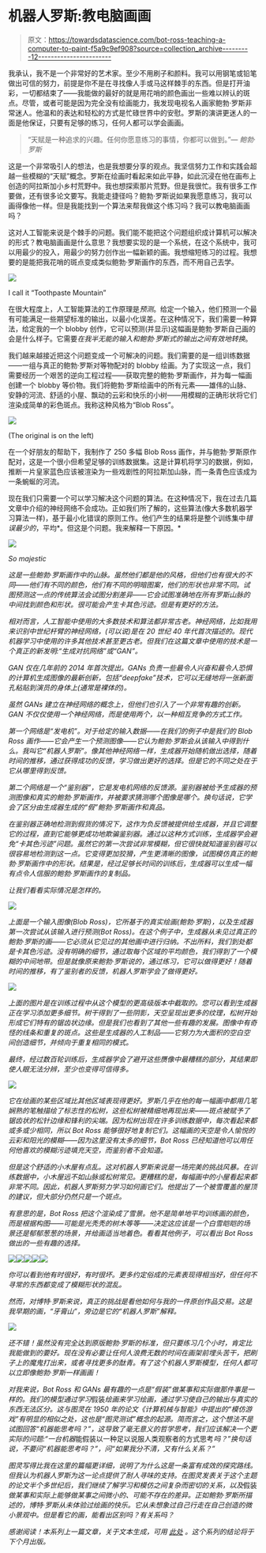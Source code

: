 # 机器人罗斯:教电脑画画

> 原文：<https://towardsdatascience.com/bot-ross-teaching-a-computer-to-paint-f5a9c9ef908?source=collection_archive---------12----------------------->

我承认，我不是一个非常好的艺术家。至少不用刷子和颜料。我可以用钢笔或铅笔做出可信的努力，前提是你不是在寻找像人手或马这样棘手的东西。但是打开油彩，一切都结束了——我能做的最好的就是用花哨的颜色画出一些难以辨认的斑点。尽管，或者可能是因为完全没有绘画能力，我发现电视名人画家鲍勃·罗斯非常迷人。他温和的表达和轻松的方式是忙碌世界中的安慰。罗斯的演讲更迷人的一面是他保证，只要有足够的练习，任何人都可以学会画画。

> “天赋是一种追求的兴趣。任何你愿意练习的事情，你都可以做到。”— *鲍勃·罗斯*

这是一个非常吸引人的想法，也是我想要分享的观点。我坚信努力工作和实践会超越一些模糊的“天赋”概念。罗斯在绘画时看起来如此平静，如此沉浸在他在画布上创造的阿拉斯加小乡村荒野中。我也想探索那片荒野。但是我很忙。我有很多工作要做，还有很多论文要写。我能走捷径吗？鲍勃·罗斯说如果我愿意练习，我可以画得像他一样。但是我能找到一个算法来帮我做这个练习吗？我可以教电脑画画吗？

这对人工智能来说是个棘手的问题。我们能不能把这个问题组织成计算机可以解决的形式？教电脑画画是什么意思？我想要实现的是一个系统，在这个系统中，我可以用最少的投入，用最少的努力创作出一幅新颖的画。我想缩短练习的过程。我想要的是能把我花哨的斑点变成类似鲍勃·罗斯画作的东西，而不用自己去学。

![](img/4871c37951577b12f4a8c16dc33cc494.png)

I call it “Toothpaste Mountain”

在很大程度上，人工智能算法的工作原理是*预测*。给定一个输入，他们预测一个最有可能满足一些期望标准的输出，以最小化误差。在这种情况下，我们需要一种算法，给定我的一个 blobby 创作，它可以预测(并显示)这幅画是鲍勃·罗斯自己画的会是什么样子。它需要*在我半无能的输入和鲍勃·罗斯式的输出之间有效地转换*。

我们越来越接近把这个问题变成一个可解决的问题。我们需要的是一组训练数据——一组与真正的鲍勃·罗斯对等物配对的 blobby 绘画。为了实现这一点，我们需要经历一个艰苦的逆向工程过程——获取完整的鲍勃·罗斯画作，并为每一幅画创建一个 blobby 等价物。我们将鲍勃·罗斯绘画中的所有元素——雄伟的山脉、安静的河流、舒适的小屋、飘动的云彩和快乐的小树——用模糊的正确形状将它们渲染成简单的彩色斑点。我称这种风格为“Blob Ross”。

![](img/6b44ffa65e6d69cfd1d032f764fb2624.png)

(The original is on the left)

在一个好朋友的帮助下，我制作了 250 多幅 Blob Ross 画作，并与鲍勃·罗斯原作配对，这是一个很小但希望足够的训练数据集。这是计算机将学习的数据，例如，推断一片皇家蓝色应该被渲染为一些戏剧性的阿拉斯加山脉，而一条青色应该成为一条蜿蜒的河流。

现在我们只需要一个可以学习解决这个问题的算法。在这种情况下，我在过去几篇文章中介绍的神经网络不会成功。正如我们所了解的，这些算法(像大多数机器学习算法一样)，基于最小化错误的原则工作。他们产生的结果将是整个训练集中*错误最少的*，平均*。但这是个问题。我来解释一下原因。*

*![](img/d1593835e1045020cfbac5d2fbc341ad.png)*

*So majestic*

*这是一些鲍勃·罗斯画作中的山脉。虽然他们都是他的风格，但他们也有很大的不同——他们有不同的颜色，他们有不同的明暗图案，他们的形状也非常不同。试图预测这一点的传统算法会试图分割差异——它会试图准确地在所有罗斯山脉的中间找到颜色和形状。很可能会产生卡其色污迹。但是有更好的方法。*

*相对而言，人工智能中使用的大多数技术和算法都非常古老。神经网络，比如我用来识别中世纪杆臂的神经网络，(可以说)是在 20 世纪 40 年代首次描述的。现代机器学习中使用的许多其他技术甚至更古老。但我们在这篇文章中使用的技术是一个真正的新发明:“生成对抗网络”或“GAN”。*

*GAN 仅在几年前的 2014 年首次提出。GANs 负责一些最令人兴奋和最令人恐惧的计算机生成图像的最新创新，包括“deepfake”技术，它可以无缝地将一张新面孔粘贴到演员的身体上(通常是裸体的)。*

*虽然 GANs 建立在神经网络的概念上，但他们也引入了一个非常有趣的创新。GAN 不仅仅使用一个神经网络，而是使用两个，以一种相互竞争的方式工作。*

*第一个网络是“发电机”。对于给定的输入数据——在我们的例子中是我们的 Blob Ross 画作——它会产生一个预测图像——它认为鲍勃·罗斯会从该输入中得到什么。我叫它“机器人罗斯”。像其他神经网络一样，生成器开始随机做出选择，随着时间的推移，通过获得成功的反馈，学习做出更好的选择。但是它的不同之处在于它从哪里得到反馈。*

*第二个网络是一个“鉴别器”，它是发电机网络的反馈源。鉴别器被给予生成器的预测图像和真实的鲍勃·罗斯画作，并被要求猜测哪个图像是哪个。换句话说，它学会了区分由生成器生成的“假”鲍勃·罗斯画作和真品。*

*在鉴别器正确地检测到假货的情况下，这作为负反馈被提供给生成器，并且它调整它的过程，直到它能够更成功地欺骗鉴别器。通过以这种方式训练，生成器学会避免“卡其色污迹”问题。虽然它的第一次尝试非常模糊，但它很快就知道鉴别器可以很容易地检测到这一点。它变得更加狡猾，产生更清晰的图像，试图模仿真正的鲍勃·罗斯画作中的形状。结果是，经过足够长时间的训练后，生成器可以生成一幅有点令人信服的鲍勃·罗斯画作的复制品。*

*让我们看看实际情况是怎样的。*

*![](img/56c99d846ce0b1bbc8b59384dc5a801e.png)*

*上面是一个输入图像(Blob Ross)，它所基于的真实绘画(鲍勃·罗斯)，以及生成器第一次尝试从该输入进行预测(Bot Ross)。在这个例子中，生成器从未见过真正的鲍勃·罗斯的画——它必须从它见过的其他画中进行归纳。不出所料，我们到处都是卡其色污迹。没有明确的细节，通过取每个区域的平均颜色，我们得到了一个模糊的中间地带。但是就像原来鲍勃·罗斯说的，通过练习，它可以做得更好！随着时间的推移，有了鉴别者的反馈，机器人罗斯学会了做得更好。*

*![](img/e23e86a3a862e05893f83fe06735b344.png)*

*上面的图片是在训练过程中从这个模型的更高级版本中截取的。您可以看到生成器正在学习添加更多细节。树干得到了一些阴影，天空呈现出更多的纹理，松树开始形成它们特有的锯齿状边缘。但是我们也看到了其他一些有趣的发展。图像中有奇怪的线条和重复的斑点。这些是生成器的人工制品——它努力为大面积的空白空间创造细节，并倾向于重复相同的模式。*

*最终，经过数百轮训练后，生成器学会了避开这些赝像中最糟糕的部分，其结果即使人眼无法分辨，至少也变得可信得多。*

*![](img/bd4b64a0cdf36afdad5e191fa4846b1c.png)*

*它在绘画的某些区域比其他区域表现得更好。罗斯几乎在他的每一幅画中都用几笔娴熟的笔触描绘了标志性的松树，这些松树被精细地再现出来——斑点被赋予了锯齿状的松针边缘和锋利的尖端。因为松树出现在许多训练数据中，每次看起来都或多或少相同，所以 Bot Ross 能够很好地复制它们。这幅画的天空是令人愉悦的云彩和阳光的模糊——因为这里没有太多的细节，Bot Ross 已经知道他可以用任何他喜欢的模糊污迹填充天空，而鉴别者不会知道。*

*但是这个舒适的小木屋有点乱。这对机器人罗斯来说是一场完美的挑战风暴。在训练数据中，小木屋远不如山脉或松树常见。更糟糕的是，每幅画中的小屋看起来都非常不同。因此，机器人罗斯努力学习如何画它们。他提出了一个被雪覆盖的屋顶的建议，但大部分仍然只是一个斑点。*

*有意思的是，Bot Ross 把这个渲染成了雪景。他不是简单地平均训练画的颜色，而是根据构图——可能是光秃秃的树木等等——决定这应该是一个白雪皑皑的场景还是郁郁葱葱的场景，并给画适当地着色。看看其他例子，可以看出 Bot Ross 做出的一些有趣的选择。*

*![](img/acc995b3d1c0247856423ce1dc9794ab.png)**![](img/1525cba955a8b13afe2ca68ff483c7ba.png)**![](img/3234eab6ef9c6ba89406ea06577ebee4.png)**![](img/448dc06266043ce5f55d1797908e644f.png)**![](img/461e467f2b04ae6af74d3767ef882761.png)*

*你可以看到他有时很好，有时很坏。更多约定俗成的元素表现得相当好，但任何不寻常的东西都变成了模糊形状的混乱。*

*然而，对博特·罗斯来说，真正的挑战是看他如何与我的一件原创作品交易。这是我早期的画，“牙膏山”，旁边是它的“机器人罗斯”解释。*

*![](img/c3543aa0d066e073e4dc785d937d49ac.png)*

*还不错！虽然没有完全达到原版鲍勃·罗斯的标准，但只要练习几个小时，肯定比我能做到的要好。现在没有必要让任何人浪费无数的时间在画架前埋头苦干，把刷子上的魔鬼打出来，或者寻找更多的酞青。有了这个机器人罗斯模型，任何人都可以立即像鲍勃·罗斯一样画画！*

*对我来说，Bot Ross 和 GANs 最有趣的一点是“假装”做某事和实际做那件事是一样的。我们的模型通过学习*假装*绘画来学习绘画，通过学习使自己的输出与真实的东西无法区分。这与图灵在 1950 年的论文《计算机械与智能》中提出的“模仿游戏”有明显的相似之处，这也是“图灵测试”概念的起源。简而言之，这个想法不是试图回答“机器能思考吗？”，这导致了毫无意义的哲学思考，我们应该解决一个更实际的问题:“一台机器*能假装以一种足以说服人类观察者的方式思考*吗？”换句话说，不要问“机器能思考吗？”，问“如果我分不清，又有什么关系？”*

*图灵写得比我在这里的篇幅更详细，说明了为什么这是一条富有成效的探究路线。但我认为机器人罗斯为这一论点提供了耐人寻味的支持。在图灵发表关于这个主题的论文半个多世纪后，我们继续了解学习和模仿之间复杂而密切的关系，以及*假装*做某事和实际上能够做某事之间微小的、可能不存在的差异。正如鲍勃·罗斯所描述的，博特·罗斯从未体验过绘画的快乐。它从未想象过自己行走在自己创造的微小景观中。但是看它的画，能看出区别吗？有关系吗？*

**感谢阅读！本系列上一篇文章，关于文本生成，可用* [*此处*](/i-fed-a-bot-eight-hundred-burgers-and-this-is-what-it-threw-up-b78202ca39f9) *。这个系列的结论将于下个月出版。**